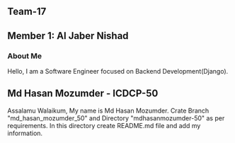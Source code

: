 ## Team-17

## Member 1: Al Jaber Nishad

### About Me

Hello, I am a Software Engineer focused on Backend Development(Django).

## Md Hasan Mozumder - ICDCP-50
<p> Assalamu Walaikum, My name is Md Hasan Mozumder. Crate Branch "md_hasan_mozumder_50" and Directory "mdhasanmozumder-50" as per requirements. In this directory create README.md file and add my information.
